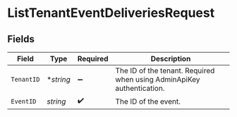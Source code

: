 # ListTenantEventDeliveriesRequest


## Fields

| Field                                                                 | Type                                                                  | Required                                                              | Description                                                           |
| --------------------------------------------------------------------- | --------------------------------------------------------------------- | --------------------------------------------------------------------- | --------------------------------------------------------------------- |
| `TenantID`                                                            | **string*                                                             | :heavy_minus_sign:                                                    | The ID of the tenant. Required when using AdminApiKey authentication. |
| `EventID`                                                             | *string*                                                              | :heavy_check_mark:                                                    | The ID of the event.                                                  |